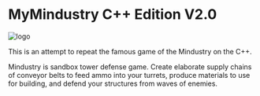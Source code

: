 # MyMindustry C++ Edition V2.0
![logo](https://user-images.githubusercontent.com/87759064/165264014-6e2ce15c-6aa5-4b1a-b596-4cc9b049bd2c.png)

This is an attempt to repeat the famous game of the Mindustry on the C++.

Mindustry is sandbox tower defense game. Create elaborate supply chains of conveyor belts to feed ammo into your turrets, produce materials to use for building, and defend your structures from waves of enemies.
